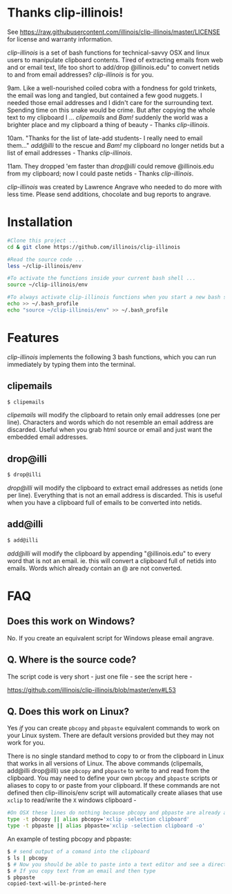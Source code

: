 # Thanks clip-illinois!

See https://raw.githubusercontent.com/illinois/clip-illinois/master/LICENSE for license and warranty information.

_clip-illinois_ is a set of bash functions for technical-savvy OSX and linux users to manipulate clipboard contents. Tired of extracting emails from web and or email text, life too short to add/drop @illinois.edu" to convert netids to and from email addresses? _clip-illinois_ is for you.

9am. Like a well-nourished coiled cobra with a fondness for gold trinkets, the email was long and tangled, but contained a few good nuggets. I needed those email addresses and I didn't care for the surrounding text. Spending time on this snake would be crime. But after copying the whole text to my clipboard I ... *clipemails* and _Bam!_ suddenly the world was a brighter place and my clipboard a thing of beauty - Thanks _clip-illinois_.

10am. "Thanks for the list of late-add students- I really need to email them..."  *add@illi* to the rescue and _Bam!_ my clipboard no longer netids but a list of email addresses - Thanks _clip-illinois_.

11am. They dropped 'em faster than *drop@illi* could remove @illinois.edu from my clipboard; now I could paste netids - Thanks _clip-illinois_.

_clip-illinois_ was created by Lawrence Angrave who needed to do more with less time. Please send additions, chocolate and bug reports to angrave.

# Installation

````bash
#Clone this project ...
cd & git clone https://github.com/illinois/clip-illinois

#Read the source code ...
less ~/clip-illinois/env

#To activate the functions inside your current bash shell ...
source ~/clip-illinois/env

#To always activate clip-illinois functions when you start a new bash shell ...
echo >> ~/.bash_profile
echo "source ~/clip-illinois/env" >> ~/.bash_profile
````

# Features

_clip-illinois_ implements the following 3 bash functions, which you can run immediately by typing them into the terminal.

## clipemails

```bash
$ clipemails
```

_clipemails_ will modify the clipboard to retain only email addresses (one per line). 
Characters and words which do not resemble an email address are discarded.
Useful when you grab html source or email and just want the embedded email addresses.


## drop@illi

```bash
$ drop@illi
```

_drop@illi_ will modify the clipboard to extract email addresses as netids (one per line).
Everything that is not an email address is discarded.
This is useful when you have a clipboard full of emails to be converted into netids.

## add@illi

```bash
$ add@illi
```

_add@illi_ will modify the clipboard by appending "@illinois.edu" to every word that is not an email.
ie. this will convert a clipboard full of netids into emails.
Words which already contain an @ are not converted.

# FAQ
## Does this work on Windows?

No. If you create an equivalent script for Windows please email angrave.

## Q. Where is the source code?

The script code is very short - just one file - see the script here -

https://github.com/illinois/clip-illinois/blob/master/env#L53

## Q. Does this work on Linux?

Yes _if_ you can create `pbcopy` and `pbpaste` equivalent commands to work on your Linux system. There are default versions provided but they may not work for you.

There is no single standard method to copy to or from the clipboard in Linux that works in all versions of Linux. The above commands (clipemails, add@illi drop@illi) use `pbcopy` and `pbpaste` to write to and read from the clipboard. You may need to define your own `pbcopy` and `pbpaste` scripts or aliases to copy to or paste from your clipboard. If these commands are not defined then clip-illinois/env script will automatically create aliases that use `xclip` to read/write the `X` windows clipboard -

````bash
#On OSX these lines do nothing because pbcopy and pbpaste are already available as files
type -t pbcopy || alias pbcopy='xclip -selection clipboard'
type -t pbpaste || alias pbpaste='xclip -selection clipboard -o'
````

An example of testing pbcopy and pbpaste:
````bash
$ # send output of a comand into the clipboard
$ ls | pbcopy
$ # Now you should be able to paste into a text editor and see a directory listing appear
$ # If you copy text from an email and then type
$ pbpaste
copied-text-will-be-printed-here
````
